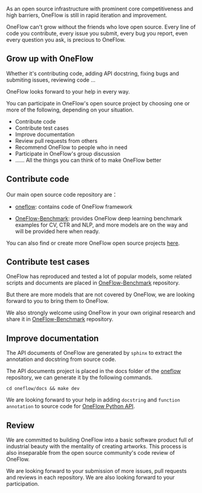 As an open source infrastructure with prominent core competitiveness and high barriers, OneFlow is still in rapid iteration and improvement. 

OneFlow can't grow without the friends who love open source. Every line of code you contribute, every issue you submit, every bug you report, even every question you ask, is precious to OneFlow. 

## Grow up with OneFlow

Whether it's contributing code, adding API docstring, fixing bugs and submiting issues, reviewing code ...

OneFlow looks forward to your help in every way. 

You can participate in OneFlow's open source project by choosing one or more of the following, depending on your situation. 

* Contribute code
* Contribute test cases
* Improve documentation
* Review pull requests from others
* Recommend OneFlow to people who in need
* Participate in OneFlow's group discussion
* …… All the things you can think of to make OneFlow better


## Contribute code

Our main open source code repository are：

* [oneflow](https://github.com/Oneflow-Inc/oneflow): contains code of OneFlow framework

* [OneFlow-Benchmark](https://github.com/Oneflow-Inc/OneFlow-Benchmark): provides OneFlow deep learning benchmark examples for CV, CTR and NLP, and more models are on the way and will be provided here when ready.

You can also find or create more OneFlow open source projects [here](https://github.com/Oneflow-Inc).

## Contribute test cases

OneFlow has reproduced and tested a lot of popular models, some related scripts and documents are placed in [OneFlow-Benchmark](https://github.com/Oneflow-Inc/OneFlow-Benchmark) repository. 

But there are more models that are not covered by OneFlow, we are looking forward to you to bring them to OneFlow. 

We also strongly welcome using OneFlow in your own original research and share it in [OneFlow-Benchmark](https://github.com/Oneflow-Inc/OneFlow-Benchmark) repository.

## Improve documentation

The API documents of OneFlow are generated by `sphinx` to extract the annotation and docstring from source code. 

The API documents project is placed in the docs folder of the [oneflow](https://github.com/Oneflow-Inc/oneflow) repository, we can generate it by the following commands. 

```shell
cd oneflow/docs && make dev
```

We are looking forward to your help in adding `docstring` and `function annotation` to source code for [OneFlow Python API](https://github.com/Oneflow-Inc/oneflow/tree/develop/oneflow/python). 

## Review

We are committed to building OneFlow into a basic software product full of industrial beauty with the mentality of creating artworks. This process is also inseparable from the open source community's code review of OneFlow.

We are looking forward to your submission of more issues, pull requests and reviews in each repository. We are also looking forward to your participation. 
